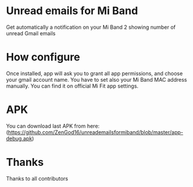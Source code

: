 # Unread emails for Mi Band
Get automatically a notification on your Mi Band 2 showing number of unread Gmail emails

# How configure
Once installed, app will ask you to grant all app permissions, and choose your gmail account name.
You have to set also your Mi Band MAC address manually. You can find it on official Mi Fit app settings.

# APK
You can download last APK from here:
(https://github.com/ZenGod16/unreademailsformiband/blob/master/app-debug.apk)

# Thanks
Thanks to all contributors